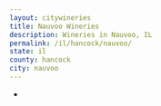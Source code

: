 ```yaml
---
layout: citywineries
title: Nauvoo Wineries
description: Wineries in Nauvoo, IL
permalink: /il/hancock/nauvoo/
state: il
county: hancock
city: nauvoo
---
```

-
